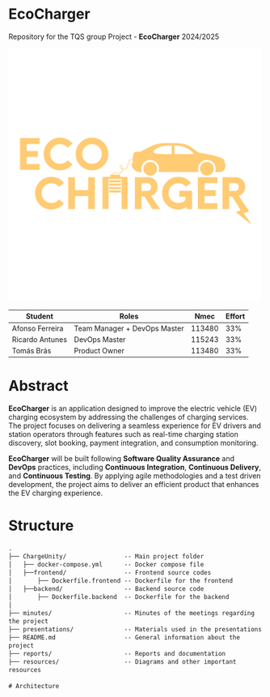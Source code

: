 # EcoCharger

Repository for the TQS group Project - **EcoCharger** 2024/2025

<img src="resources/EcoCharger_Logo.png" alt="EcoChargerLogo" width="500"/>

| Student         | Roles                        | Nmec   | Effort |
| --------------- | ---------------------------- | ------ | ------ |
| Afonso Ferreira | Team Manager + DevOps Master | 113480 | 33%    |
| Ricardo Antunes | DevOps Master                | 115243 | 33%    |
| Tomás Brás      | Product Owner                | 113480 | 33%    |

# Abstract

**EcoCharger** is an application designed to improve the electric vehicle (EV) charging ecosystem by addressing the challenges of charging services. The project focuses on delivering a seamless experience for EV drivers and station operators through features such as real-time charging station discovery, slot booking, payment integration, and consumption monitoring.

**EcoCharger** will be built following **Software Quality Assurance** and **DevOps** practices, including **Continuous Integration**, **Continuous Delivery**, and **Continuous Testing**. By applying agile methodologies and a test driven development, the project aims to deliver an efficient product that enhances the EV charging experience.

# Structure

```
.
├── ChargeUnity/                -- Main project folder
│   ├── docker-compose.yml      -- Docker compose file
│   ├──frontend/                -- Frontend source codes
│       ├── Dockerfile.frontend -- Dockerfile for the frontend
│   ├──backend/                 -- Backend source code
│       ├── Dockerfile.backend  -- Dockerfile for the backend
│
├── minutes/                    -- Minutes of the meetings regarding the project
├── presentations/              -- Materials used in the presentations
├── README.md                   -- General information about the project
├── reports/                    -- Reports and documentation
├── resources/                  -- Diagrams and other important resources

# Architecture
```
